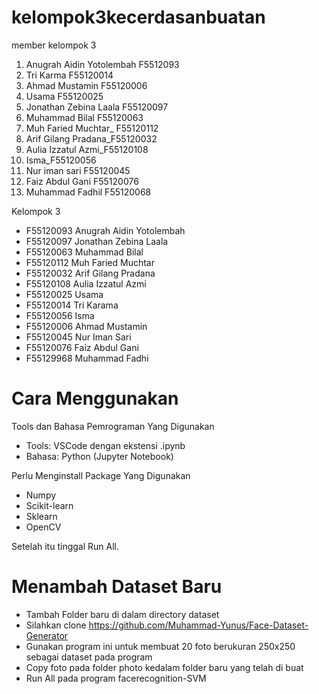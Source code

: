 # kelompok3kecerdasanbuatan
member kelompok 3
1. Anugrah Aidin Yotolembah F5512093
2. Tri Karma F55120014
3. Ahmad Mustamin F55120006
4. Usama F55120025
5. Jonathan Zebina Laala F55120097
6. Muhammad Bilal F55120063
7. Muh Faried Muchtar_ F55120112
8. Arif Gilang Pradana_F55120032
9. Aulia Izzatul Azmi_F55120108
10. Isma_F55120056
11. Nur iman sari F55120045
12. Faiz Abdul Gani F55120076
13. Muhammad Fadhil F55120068

Kelompok 3
- F55120093 Anugrah Aidin Yotolembah
- F55120097 Jonathan Zebina Laala
- F55120063 Muhammad Bilal
- F55120112 Muh Faried Muchtar
- F55120032 Arif Gilang Pradana
- F55120108 Aulia Izzatul Azmi 
- F55120025 Usama
- F55120014 Tri Karama 
- F55120056 Isma
- F55120006 Ahmad Mustamin
- F55120045 Nur Iman Sari
- F55120076 Faiz Abdul Gani
- F55129968 Muhammad Fadhi


# Cara Menggunakan
Tools dan Bahasa Pemrograman Yang Digunakan
- Tools: VSCode dengan ekstensi .ipynb
- Bahasa: Python (Jupyter Notebook)

Perlu Menginstall Package Yang Digunakan
- Numpy
- Scikit-learn
- Sklearn
- OpenCV

Setelah itu tinggal Run All.

# Menambah Dataset Baru
- Tambah Folder baru di dalam directory dataset
- Silahkan clone https://github.com/Muhammad-Yunus/Face-Dataset-Generator
- Gunakan program ini untuk membuat 20 foto berukuran 250x250 sebagai dataset pada program
- Copy foto pada folder photo kedalam folder baru yang telah di buat
- Run All pada program facerecognition-SVM

